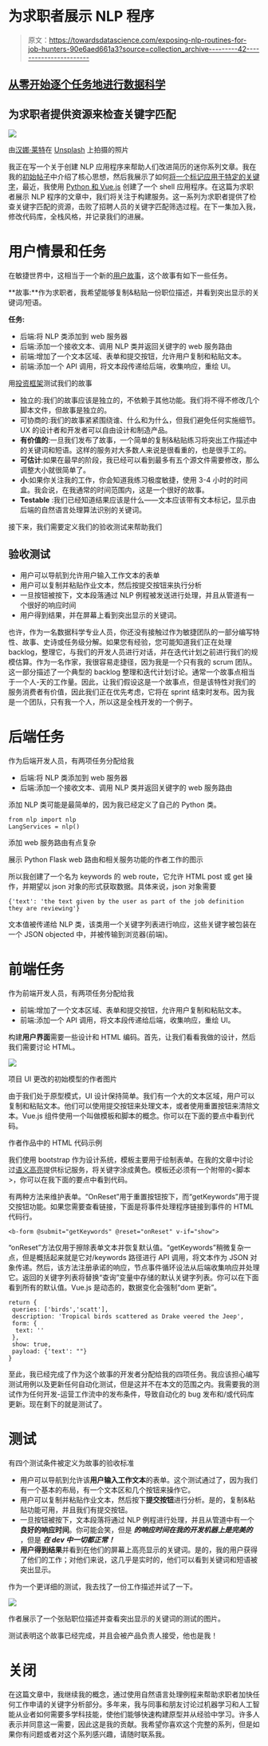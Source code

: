 # 为求职者展示 NLP 程序

> 原文：<https://towardsdatascience.com/exposing-nlp-routines-for-job-hunters-90e6aed661a3?source=collection_archive---------42----------------------->

## [从零开始逐个任务地进行数据科学](https://towardsdatascience.com/tagged/dofromscratch)

## 为求职者提供资源来检查关键字匹配

![](img/1f98d49a03b12f2e09828f0fe29028fe.png)

由[汉娜·莱特](https://unsplash.com/@hannahwrightdesigner?utm_source=medium&utm_medium=referral)在 [Unsplash](https://unsplash.com?utm_source=medium&utm_medium=referral) 上拍摄的照片

我正在写一个关于创建 NLP 应用程序来帮助人们改进简历的迷你系列文章。我在我的[初始帖子](/ai-is-working-against-your-job-application-bec65d496d22)中介绍了核心思想，然后我展示了如何[将一个标记应用于特定的关键字](/semantic-highlighting-d2fba3da2822)，最近，我使用 [Python 和 Vue.js](/using-a-python-back-end-b9e4f9ac5d) 创建了一个 shell 应用程序。在这篇为求职者展示 NLP 程序的文章中，我们将关注于构建服务。这一系列为求职者提供了检查关键字匹配的资源，击败了招聘人员的关键字匹配筛选过程。在下一集加入我，修改代码库，全栈风格，并记录我们的进展。

# 用户情景和任务

在敏捷世界中，这相当于一个新的[用户故事](https://www.visual-paradigm.com/guide/agile-software-development/what-is-user-story/)，这个故事有如下一些任务。

**故事:**作为求职者，我希望能够复制&粘贴一份职位描述，并看到突出显示的关键词/短语。

**任务:**

*   后端:将 NLP 类添加到 web 服务器
*   后端:添加一个接收文本、调用 NLP 类并返回关键字的 web 服务路由
*   前端:增加了一个文本区域、表单和提交按钮，允许用户复制和粘贴文本。
*   前端:添加一个 API 调用，将文本段传递给后端，收集响应，重绘 UI。

用[投资框架](https://www.visual-paradigm.com/guide/agile-software-development/what-is-user-story/)测试我们的故事

*   独立的:我们的故事应该是独立的，不依赖于其他功能。我们将不得不修改几个脚本文件，但故事是独立的。
*   可协商的:我们的故事紧紧围绕谁、什么和为什么，但我们避免任何实施细节。UX 的设计者和开发者可以自由设计和制造产品。
*   **有价值的**:一旦我们发布了故事，一个简单的复制&粘贴练习将突出工作描述中的关键词和短语。这样的服务对大多数人来说是很看重的，也是很手工的。
*   **可估计**:如果在最早的阶段，我已经可以看到最多有五个源文件需要修改，那么调整大小就很简单了。
*   **小**:如果你关注我的工作，你会知道我练习极度敏捷，使用 3-4 小时的时间盒。我会说，在我通常的时间范围内，这是一个很好的故事。
*   **Testable** :我们已经知道结果应该是什么——文本应该带有文本标记，显示由后端的自然语言处理算法识别的关键词。

接下来，我们需要定义我们的验收测试来帮助我们

## 验收测试

*   用户可以导航到允许用户输入工作文本的表单
*   用户可以复制并粘贴作业文本，然后按提交按钮来执行分析
*   一旦按钮被按下，文本段落通过 NLP 例程被发送进行处理，并且从管道有一个很好的响应时间
*   用户得到结果，并在屏幕上看到突出显示的关键词。

也许，作为一名数据科学专业人员，你还没有接触过作为敏捷团队的一部分编写特性、故事、史诗或任务级分解。如果您有经验，您可能知道我们正在处理 backlog，整理它，与我们的开发人员进行对话，并在迭代计划之前进行我们的规模估算。作为一名作家，我很容易走捷径，因为我是一个只有我的 scrum 团队。这一部分描述了一个典型的 backlog 整理和迭代计划讨论。通常一个故事点相当于一个人-天的工作量。因此，让我们假设这是一个故事点，但是该特性对我们的服务消费者有价值，因此我们正在优先考虑，它将在 sprint 结束时发布。因为我是一个团队，只有我一个人，所以这是全栈开发的一个例子。

# 后端任务

作为后端开发人员，有两项任务分配给我

*   后端:将 NLP 类添加到 web 服务器
*   后端:添加一个接收文本、调用 NLP 类并返回关键字的 web 服务路由

添加 NLP 类可能是最简单的，因为我已经定义了自己的 Python 类。

```
from nlp import nlp
LangServices = nlp()
```

添加 web 服务路由有点复杂

展示 Python Flask web 路由和相关服务功能的作者工作的图示

所以我创建了一个名为 keywords 的 web route，它允许 HTML post 或 get 操作，并期望以 json 对象的形式获取数据。具体来说，json 对象需要

```
{'text': 'the text given by the user as part of the job definition they are reviewing'}
```

文本值被传递给 NLP 类，该类用一个关键字列表进行响应，这些关键字被包装在一个 JSON objected 中，并被传输到浏览器(前端)。

# 前端任务

作为前端开发人员，有两项任务分配给我

*   前端:增加了一个文本区域、表单和提交按钮，允许用户复制和粘贴文本。
*   前端:添加一个 API 调用，将文本段传递给后端，收集响应，重绘 UI。

构建**用户界面**需要一些设计和 HTML 编码。首先，让我们看看我做的设计，然后我们需要讨论 HTML。

![](img/fdae77a75157e3cdd18ab6fd2af9a9a3.png)

项目 UI 更改的初始模型的作者图片

由于我们处于原型模式，UI 设计保持简单。我们有一个大的文本区域，用户可以复制和粘贴文本。他们可以使用提交按钮来处理文本，或者使用重置按钮来清除文本。Vue.js 组件使用一个叫做模板和脚本的概念。你可以在下面的要点中看到代码。

作者作品中的 HTML 代码示例

我们使用 bootstrap 作为设计系统，模板主要用于绘制表单。<text-highlight>在我的文章中讨论过[语义高亮](/semantic-highlighting-d2fba3da2822)提供标记服务，将关键字涂成黄色。模板还必须有一个附带的<脚本>，你可以在我下面的要点中看到代码。</text-highlight>

有两种方法来维护表单。“OnReset”用于重置按钮按下，而“getKeywords”用于提交按钮功能。如果您需要查看链接，下面是将事件处理程序链接到事件的 HTML 代码行。

```
<b-form @submit="getKeywords" @reset="onReset" v-if="show">
```

“onReset”方法仅用于擦除表单文本并恢复默认值。“getKeywords”稍微复杂一点，但是概括起来就是它对/keywords 路径进行 API 调用，将文本作为 JSON 对象传递。然后，该方法注册承诺的响应，节点事件循环设法从后端收集响应并处理它。返回的关键字列表将替换“查询”变量中存储的默认关键字列表。你可以在下面看到所有的默认值。Vue.js 是动态的，数据变化会强制“dom 更新”。

```
return {
 queries: ['birds','scatt'],
 description: 'Tropical birds scattered as Drake veered the Jeep',
 form: {
  text: ''
 },
 show: true,
 payload: {'text': ""}
}
```

至此，我已经完成了作为这个故事的开发者分配给我的四项任务。我应该担心编写测试用例以及更新任何自动化测试，但是这并不在本文的范围之内。我需要我的测试作为任何开发-运营工作流中的发布条件，导致自动化的 bug 发布和/或代码库更新。现在剩下的就是测试了。

# 测试

有四个测试条件被定义为故事的验收标准

*   用户可以导航到允许该**用户输入工作文本**的表单。这个测试通过了，因为我们有一个基本的布局，有一个文本区和几个按钮来操作它。
*   用户可以复制并粘贴作业文本，然后按下**提交按钮**进行分析。是的，复制&粘贴功能可用，并且我们有提交按钮。
*   一旦按钮被按下，文本段落将通过 NLP 例程进行处理，并且从管道中有一个**良好的响应时间**。你可能会笑，但是 ***的响应时间在我的开发机器上是完美的*** ，但是 ***在 dev 中一切都正常！***
*   **用户得到结果**并看到在他们的屏幕上高亮显示的关键词。是的，我的用户获得了他们的工作；对他们来说，这几乎是实时的，他们可以看到关键词和短语被突出显示。

作为一个更详细的测试，我去找了一份工作描述并试了一下。

![](img/7fe062ac1a3c2b79b65aceea8a8b997a.png)

作者展示了一个张贴职位描述并查看突出显示的关键词的测试的图片。

测试表明这个故事已经完成，并且会被产品负责人接受，他也是我！

# 关闭

在这篇文章中，我继续我的概念，通过使用自然语言处理例程来帮助求职者加快任何工作申请的关键字分析部分。多年来，我与同事和朋友讨论过机器学习和人工智能从业者如何需要多学科技能，使他们能够快速构建原型并从经验中学习。许多人表示并同意这一需要，因此这是我的贡献。我希望你喜欢这个完整的系列，但是如果你有问题或者对这个系列感兴趣，请随时联系我。